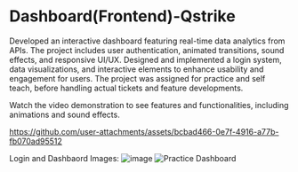 # Dashboard(Frontend)-Qstrike
Developed an interactive dashboard featuring real-time data analytics from APIs. The project includes user authentication, animated transitions, sound effects, and responsive UI/UX. Designed and implemented a login system, data visualizations, and interactive elements to enhance usability and engagement for users. The project was assigned for practice and self teach, before handling actual tickets and feature developments.

Watch the video demonstration to see features and functionalities, including animations and sound effects.

https://github.com/user-attachments/assets/bcbad466-0e7f-4916-a77b-fb070ad95512



Login and Dashbaord Images:
![image](https://github.com/user-attachments/assets/e3e4eaa8-a04b-42d0-842c-1643cb69b2b2)
![Practice Dashboard](https://github.com/user-attachments/assets/0527cea4-780a-47c2-a069-37cbb4b479af)
